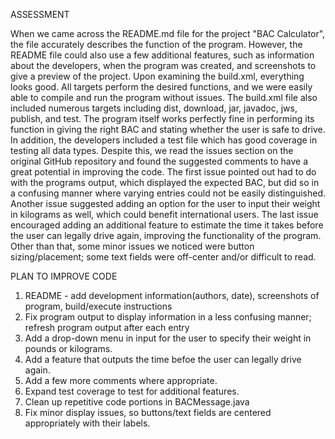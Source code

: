 ASSESSMENT

When we came across the README.md file for the project "BAC Calculator", the file accurately describes the function of the program. However, the README file could also use a few additional features, such as information about the developers, when the program was created, and screenshots to give a preview of the project. Upon examining the build.xml, everything looks good. All targets perform the desired functions, and we were easily able to compile and run the program without issues. The build.xml file also included numerous targets including dist, download, jar, javadoc, jws, publish, and test. The program itself works perfectly fine in performing its function in giving the right BAC and stating whether the user is safe to drive. In addition, the developers included a test file which has good coverage in testing all data types. Despite this, we read the issues section on the original GitHub repository and found the suggested comments to have a great potential in improving the code. The first issue pointed out had to do with the programs output, which displayed the expected BAC, but did so in a confusing manner where varying entries could not be easily distinguished. Another issue suggested adding an option for the user to input their weight in kilograms as well, which could benefit international users. The last issue encouraged adding an additional feature to estimate the time it takes before the user can legally drive again, improving the functionality of the program. Other than that, some minor issues we noticed were button sizing/placement; some text fields were off-center and/or difficult to read.  

PLAN TO IMPROVE CODE

1) README - add development information(authors, date), screenshots of program, build/execute instructions
2) Fix program output to display information in a less confusing manner; refresh program output after each entry
3) Add a drop-down menu in input for the  user to specify their weight in pounds or kilograms.
4) Add a feature that outputs the time befoe the user can legally drive again. 
5) Add a few more comments where appropriate.
6) Expand test coverage to test for additional features.  
7) Clean up repetitive code portions in BACMessage.java
8) Fix minor display issues, so buttons/text fields are centered appropriately with their labels. 

